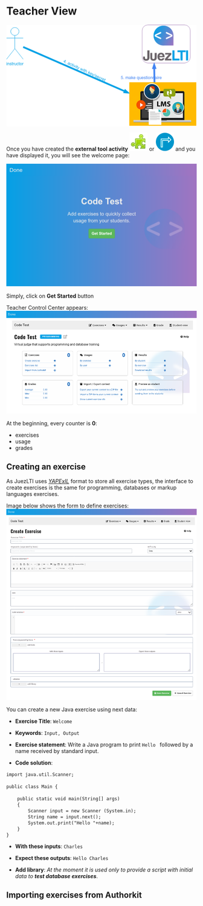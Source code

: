 # Teacher View

![Teacher View Diagram](../docs/img/teacherView/teacherViewUsageDiagram.png)

Once you have created the **external tool activity** ![](../docs/img/externalTool2.png) or ![](../docs/img/externalTool.png) and you have displayed it, you will see the welcome page:

![Get Started Page](../docs/img/teacherView/getStartedPage.png)

Simply, click on **Get Started** button

Teacher Control Center appears:
![Teacher Control Center](../docs/img/teacherView/teacherViewControlCenter.png)

At the beginning, every counter is **0**:
- exercises
- usage
- grades 

## Creating an exercise

As JuezLTI uses [_YAPExIL_](https://raw.githubusercontent.com/FGPE-Erasmus/format-specifications/master/schemas/yapexil.schema.json) format to store all exercise types, the interface to create exercises is the same for programming, databases or markup languages exercises.

Image below shows the form to define exercises:
![Create Exercise Form](../docs/img/teacherView/teacherViewCreateExerciseForm.png)

You can create a new Java exercise using next data:
- **Exercise Title**: `Welcome`
- **Keywords**: `Input, Output`
- **Exercise statement**: Write a Java program to print `Hello ` followed by a name received by standard input.

- **Code solution**: 
```
import java.util.Scanner;

public class Main {

    public static void main(String[] args)
    {
        Scanner input = new Scanner (System.in);
        String name = input.next();
        System.out.print("Hello "+name);
    }
}
```

- **With these inputs**: `Charles`

- **Expect these outputs**: `Hello Charles`

- **Add library**: _At the moment it is used only to provide a script with initial data to **test database exercises**_.

## Importing exercises from Authorkit
